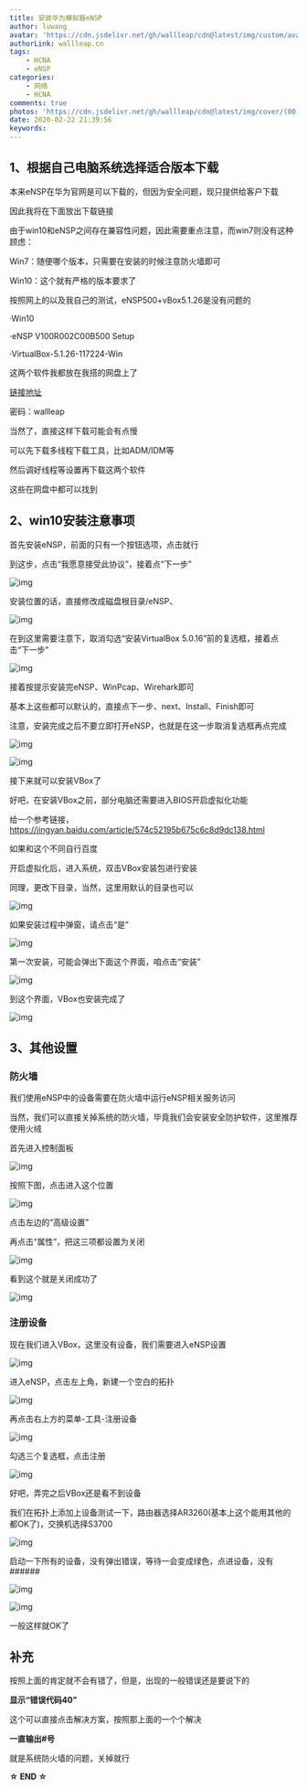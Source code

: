 ```yaml
---
title: 安装华为模拟器eNSP
author: luwang
avatar: 'https://cdn.jsdelivr.net/gh/wallleap/cdn@latest/img/custom/avatar.jpg'
authorLink: wallleap.cn
tags:
	- HCNA
	- eNSP
categories:
	- 网络
	- HCNA
comments: true
photos: 'https://cdn.jsdelivr.net/gh/wallleap/cdn@latest/img/cover/(00).jpg'
date: 2020-02-22 21:39:56
keywords: 
---
```







## 1、根据自己电脑系统选择适合版本下载

本来eNSP在华为官网是可以下载的，但因为安全问题，现只提供给客户下载

因此我将在下面放出下载链接

由于win10和eNSP之间存在兼容性问题，因此需要重点注意，而win7则没有这种顾虑：

 

Win7：随便哪个版本，只需要在安装的时候注意防火墙即可

Win10：这个就有严格的版本要求了

按照网上的以及我自己的测试，eNSP500+vBox5.1.26是没有问题的

·Win10

·eNSP V100R002C00B500 Setup

·VirtualBox-5.1.26-117224-Win

这两个软件我都放在我搭的网盘上了

[链接地址](http://106.54.101.97:34567/A:/official%20accounts/20-02-22eNSP)

密码：wallleap

当然了，直接这样下载可能会有点慢

可以先下载多线程下载工具，比如ADM/IDM等

然后调好线程等设置再下载这两个软件

这些在网盘中都可以找到

## 2、win10安装注意事项

首先安装eNSP，前面的只有一个按钮选项，点击就行

到这步，点击“我愿意接受此协议”，接着点“下一步”

![img](https://mmbiz.qpic.cn/mmbiz_png/bQicJnZn4LHSXHk7JH3ngB3gl2s7SLfygUx74eZH1j1PmHLCb7fFIoqaU5tJAkSCflxYBIQZBDAmrFGhgPL4bCw/640?wx_fmt=png&tp=webp&wxfrom=5&wx_lazy=1&wx_co=1)



安装位置的话，直接修改成磁盘根目录/eNSP、

![img](https://mmbiz.qpic.cn/mmbiz_png/bQicJnZn4LHSXHk7JH3ngB3gl2s7SLfygvBbElvl4kJk4lJAL2Dzq6a7eUSyozF2sCbSTBTuBmwicGEoqKVYvewA/640?wx_fmt=png&tp=webp&wxfrom=5&wx_lazy=1&wx_co=1)



在到这里需要注意下，取消勾选“安装VirtualBox 5.0.16”前的复选框，接着点击“下一步”

![img](https://mmbiz.qpic.cn/mmbiz_png/bQicJnZn4LHSXHk7JH3ngB3gl2s7SLfygSZ9ia5lHqlFsg24HTdJH6gRp3ZJCtTe54zPHiaFBs3ywQqZJUVsp0IEw/640?wx_fmt=png&tp=webp&wxfrom=5&wx_lazy=1&wx_co=1)



接着按提示安装完eNSP、WinPcap、Wirehark即可

基本上这些都可以默认的，直接点下一步、next、Install、Finish即可

注意，安装完成之后不要立即打开eNSP，也就是在这一步取消复选框再点完成

![img](https://mmbiz.qpic.cn/mmbiz_jpg/bQicJnZn4LHSXHk7JH3ngB3gl2s7SLfygQ0rStFxylujU1IoMnJpZ9RhpfLkdOONU7XoYfPZHptPkeH5pLa695Q/640?wx_fmt=jpeg&tp=webp&wxfrom=5&wx_lazy=1&wx_co=1)

![img](https://mmbiz.qpic.cn/mmbiz_jpg/bQicJnZn4LHSXHk7JH3ngB3gl2s7SLfygMFOp6XEn7jINxaDXghXqGxEfG1UriaGsh9HfiaC3n1cFZZwan7mvg3wA/640?wx_fmt=jpeg&tp=webp&wxfrom=5&wx_lazy=1&wx_co=1)



接下来就可以安装VBox了

好吧，在安装VBox之前，部分电脑还需要进入BIOS开启虚拟化功能

给一个参考链接，https://jingyan.baidu.com/article/574c52195b675c6c8d9dc138.html

如果和这个不同自行百度

开启虚拟化后，进入系统，双击VBox安装包进行安装

同理，更改下目录，当然，这里用默认的目录也可以

![img](https://mmbiz.qpic.cn/mmbiz_jpg/bQicJnZn4LHSXHk7JH3ngB3gl2s7SLfygRmBAzA5POI547Lp5iaZ28Ux0Nia1A26rwNVN4fYG4CEicGxxvuTatIpnw/640?wx_fmt=jpeg&tp=webp&wxfrom=5&wx_lazy=1&wx_co=1)



如果安装过程中弹窗，请点击“是”

![img](https://mmbiz.qpic.cn/mmbiz_jpg/bQicJnZn4LHSXHk7JH3ngB3gl2s7SLfygmLeDibAvGYQaY5vpXsx5YkGbUf2EUOiajAfiaWfLw5hutFea0TCN6GXlQ/640?wx_fmt=jpeg&tp=webp&wxfrom=5&wx_lazy=1&wx_co=1)



第一次安装，可能会弹出下面这个界面，咱点击“安装”

![img](https://mmbiz.qpic.cn/mmbiz_jpg/bQicJnZn4LHSXHk7JH3ngB3gl2s7SLfygF6KqE1nQQZCmmMZSQia1Bo61LAbDYia3nHOHJA0cbjUQQJ8WibAbNnGSQ/640?wx_fmt=jpeg&tp=webp&wxfrom=5&wx_lazy=1&wx_co=1)

到这个界面，VBox也安装完成了

![img](https://mmbiz.qpic.cn/mmbiz_jpg/bQicJnZn4LHSXHk7JH3ngB3gl2s7SLfygehuBsgiaEDFGS6gwnUl8uhqfnhAezjVc3YprNtE6VIl0tmq0egGSzicw/640?wx_fmt=jpeg&tp=webp&wxfrom=5&wx_lazy=1&wx_co=1)

## 3、其他设置

### 防火墙

我们使用eNSP中的设备需要在防火墙中运行eNSP相关服务访问

当然，我们可以直接关掉系统的防火墙，毕竟我们会安装安全防护软件，这里推荐使用火绒

首先进入控制面板

![img](https://mmbiz.qpic.cn/mmbiz_jpg/bQicJnZn4LHSXHk7JH3ngB3gl2s7SLfygd2PyEibFy7lu5tmC2mqWcibsbrF2A1HAqBHg5Vvl3FIXxznc4gMiadC8w/640?wx_fmt=jpeg&tp=webp&wxfrom=5&wx_lazy=1&wx_co=1)



按照下图，点击进入这个位置

![img](https://mmbiz.qpic.cn/mmbiz_jpg/bQicJnZn4LHSXHk7JH3ngB3gl2s7SLfygglqXObQ1HIrich96UKf6G7qUyjKOCPAzKLj4guuvzHTOmnRqzNibjdJw/640?wx_fmt=jpeg&tp=webp&wxfrom=5&wx_lazy=1&wx_co=1)



点击左边的“高级设置”

再点击“属性”，把这三项都设置为关闭

![img](https://mmbiz.qpic.cn/mmbiz_jpg/bQicJnZn4LHSXHk7JH3ngB3gl2s7SLfygAUesaYoImmj9ib25CAKvmdDHeXVjG0wPBWOsvxbxeRwdzGGeWcMKvmQ/640?wx_fmt=jpeg&tp=webp&wxfrom=5&wx_lazy=1&wx_co=1)



看到这个就是关闭成功了

![img](https://mmbiz.qpic.cn/mmbiz_jpg/bQicJnZn4LHSXHk7JH3ngB3gl2s7SLfyg8l1TqRUCPBqGh0mqqPPN4J8cdPepHstIMNlzaS2Nx04l3icr59qZNIA/640?wx_fmt=jpeg&tp=webp&wxfrom=5&wx_lazy=1&wx_co=1)



### 注册设备

现在我们进入VBox，这里没有设备，我们需要进入eNSP设置

![img](https://mmbiz.qpic.cn/mmbiz_jpg/bQicJnZn4LHSXHk7JH3ngB3gl2s7SLfygXwL2geG7C7rB8BAicficLdsIibibYnjf2hxKI5DtaPuBKxuYCbbqUble0w/640?wx_fmt=jpeg&tp=webp&wxfrom=5&wx_lazy=1&wx_co=1)



进入eNSP，点击左上角，新建一个空白的拓扑

![img](https://mmbiz.qpic.cn/mmbiz_jpg/bQicJnZn4LHSXHk7JH3ngB3gl2s7SLfygdp63yCKqxBZFY5zbWgiaENxXrEE286g3s78BhVSLYPbNeiasJSJ24Izg/640?wx_fmt=jpeg&tp=webp&wxfrom=5&wx_lazy=1&wx_co=1)



再点击右上方的菜单-工具-注册设备

![img](https://mmbiz.qpic.cn/mmbiz_jpg/bQicJnZn4LHSXHk7JH3ngB3gl2s7SLfyguHZHIysY69p47Yrp3VDichU63ccIK1gsV8UIk5ISicIeicvZ0r6mT5ibkw/640?wx_fmt=jpeg&tp=webp&wxfrom=5&wx_lazy=1&wx_co=1)



勾选三个复选框，点击注册

![img](https://mmbiz.qpic.cn/mmbiz_jpg/bQicJnZn4LHSXHk7JH3ngB3gl2s7SLfyg9OjvsWuynHD7NLW2toiaPPRhWK6fLAAlpJBg6p39WNgPWtHRp1Llm1w/640?wx_fmt=jpeg&tp=webp&wxfrom=5&wx_lazy=1&wx_co=1)



好吧，弄完之后VBox还是看不到设备

我们在拓扑上添加上设备测试一下，路由器选择AR3260(基本上这个能用其他的都OK了)，交换机选择S3700

![img](https://mmbiz.qpic.cn/mmbiz_jpg/bQicJnZn4LHSXHk7JH3ngB3gl2s7SLfygvQWddX0Lt2JRdJF4kQMwvse0da1Ze8cLicxVAlON1Mpvzy9FAFJK21A/640?wx_fmt=jpeg&tp=webp&wxfrom=5&wx_lazy=1&wx_co=1)



启动一下所有的设备，没有弹出错误，等待一会变成绿色，点进设备，没有######

![img](https://mmbiz.qpic.cn/mmbiz_jpg/bQicJnZn4LHSXHk7JH3ngB3gl2s7SLfygibPuZJib0FprT3YJNXK0099ahPIekBibBSWKKImGv4V0zicxFyjLQKdz8A/640?wx_fmt=jpeg&tp=webp&wxfrom=5&wx_lazy=1&wx_co=1)

![img](https://mmbiz.qpic.cn/mmbiz_jpg/bQicJnZn4LHSXHk7JH3ngB3gl2s7SLfygIe3jQQA9JITv1VFHVbjCMlPlDicqicuXEiaONWHnxrfVykwWk0Y2UBtdg/640?wx_fmt=jpeg&tp=webp&wxfrom=5&wx_lazy=1&wx_co=1)



一般这样就OK了

## 补充

按照上面的肯定就不会有错了，但是，出现的一般错误还是要说下的

 **显示“错误代码40”** 

这个可以直接点击解决方案，按照那上面的一个个解决

**一直输出#号**

就是系统防火墙的问题，关掉就行

 











**☆ END ☆**